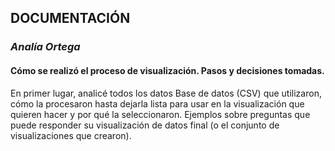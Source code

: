 ## **DOCUMENTACIÓN**
### *Analía Ortega*
#### Cómo se realizó el proceso de visualización. Pasos y decisiones tomadas.
En primer lugar, analicé todos los datos 
Base de datos (CSV) que utilizaron, cómo la procesaron hasta dejarla lista para usar en la visualización que quieren hacer y por qué la seleccionaron.
Ejemplos sobre preguntas que puede responder su visualización de datos final (o el conjunto de visualizaciones que crearon).